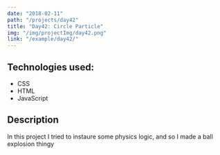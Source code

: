 ```yaml
---
date: "2018-02-11"
path: "/projects/day42"
title: "Day42: Circle Particle"
img: "/img/projectImg/day42.png"
link: "/example/day42/"
---
```


## Technologies used:

- CSS
- HTML
- JavaScript

## Description

In this project I tried to instaure some physics logic, and so I made a ball explosion thingy
